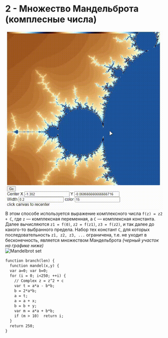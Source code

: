 # 2 - Множество Мандельброта (комплесные числа)
![alt text](https://github.com/JohannFloydmann/fractals/blob/acebabb73c8b0fe7af5741c19d77a128e73f4530/Recording%202024-04-24%20215320.gif "Mandelbrot set")\
В этом способе используется выражение комплексного числа ```f(z) = z2 + C```, где ```z``` — комплексная переменная, а ```C``` — комплексная константа. Далее вычисляются ```z1 = f(0)```, ```z2 = f(z1)```, ```z3 = f(z2)```, и так далее до какого-то выбранного предела. Набор тех констант ```C```, для которых последовательность ```z1, z2, z3, ...``` ограничена, т.е. не уходит в бесконечность, является множеством Мандельброта *(черный участок на графике ниже)*\
![Mandelbrot set](https://ncatlab.org/nlab/files/MandelbrotSet.png)
```
function branch(len) {
  function mandel(x,y) {
  var a=0; var b=0;
  for (i = 0; i<250; ++i) {
    // Complex z = z^2 + c
    var t = a*a - b*b;
    b = 2*a*b;
    a = t;
    a = a + x;
    b = b + y;
    var m = a*a + b*b;
    if (m > 10)  return i;
  }
  return 250;
}
```

